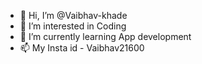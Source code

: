 - 👋 Hi, I’m @Vaibhav-khade
- 👀 I’m interested in Coding
- 🌱 I’m currently learning App development
- 📫 My Insta id - Vaibhav21600


<!---
Vaibhav-khade/Vaibhav-khade is a ✨ special ✨ repository because its `README.md` (this file) appears on your GitHub profile.
You can click the Preview link to take a look at your changes.
--->

